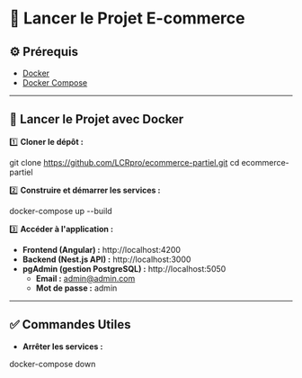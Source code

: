 
# 🚀 Lancer le Projet E-commerce

## ⚙️ Prérequis

- [Docker](https://www.docker.com/get-started)
- [Docker Compose](https://docs.docker.com/compose/install/)

---

## 🐳 Lancer le Projet avec Docker

1️⃣ **Cloner le dépôt :**

git clone https://github.com/LCRpro/ecommerce-partiel.git
cd ecommerce-partiel

2️⃣ **Construire et démarrer les services :**

docker-compose up --build

3️⃣ **Accéder à l'application :**

- **Frontend (Angular) :** http://localhost:4200
- **Backend (Nest.js API) :** http://localhost:3000
- **pgAdmin (gestion PostgreSQL) :** http://localhost:5050
  - **Email :** admin@admin.com
  - **Mot de passe :** admin

---

## ✅ Commandes Utiles

- **Arrêter les services :**

docker-compose down

